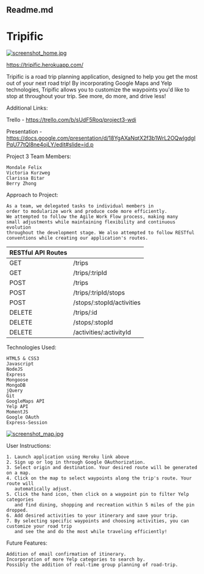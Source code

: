 ## Readme.md 

# Tripific

[![screenshot_home.jpg](https://s4.postimg.org/lk53wu31p/screenshot_home.jpg)](https://postimg.org/image/4wdluc8a1/)

https://tripific.herokuapp.com/

Tripific is a road trip planning application, designed to help you get the most 
out of your next road trip! By incorporating Google Maps and Yelp 
technologies, Tripific allows you to customize the waypoints you'd 
like to stop at throughout your trip. See more, do more, and drive less!

Additional Links:

Trello - https://trello.com/b/sUdF5Roq/project3-wdi

Presentation - https://docs.google.com/presentation/d/18YgAXaNqtX2f3b1WrL2OQwlgdgIPqU77tQl8ne4ojLY/edit#slide=id.p

Project 3 Team Members: 

    Mondale Felix
    Victoria Kurzweg
    Clarissa Bitar
    Berry Zhong

Approach to Project:
    
    As a team, we delegated tasks to individual members in 
    order to modularize work and produce code more efficiently.
    We attempted to follow the Agile Work Flow process, making many 
    small adjustments while maintaining flexibility and continuous evolution 
    throughout the development stage. We also attempted to follow RESTful 
    conventions while creating our application's routes.


| RESTful API Routes   | |
| --------|-----------| 
| GET   | /trips    |
| GET    | /trips/:tripId |
| POST   | /trips
| POST   | /trips/:tripId/stops  |
| POST   | /stops/:stopId/activities |
| DELETE | /trips/:id  |
| DELETE | /stops/:stopId  |
| DELETE | /activities/:activityId |


Technologies Used: 

    HTML5 & CSS3
    Javascript
    NodeJS
    Express
    Mongoose
    MongoDB
    jQuery
    Git
    GoogleMaps API
    Yelp API
    MomentJS
    Google OAuth
    Express-Session

[![screenshot_map.jpg](https://s13.postimg.org/ltfy83x2f/screenshot_map.jpg)](https://postimg.org/image/zacwqz7dv/)

User Instructions:

    1. Launch application using Heroku link above
    2. Sign up or log in through Google OAuthorization.
    3. Select origin and destination. Your desired route will be generated on a map.
    4. Click on the map to select waypoints along the trip's route. Your route will 
       automatically adjust.
    5. Click the hand icon, then click on a waypoint pin to filter Yelp categories 
       and find dining, shopping and recreation within 5 miles of the pin dropped.
    6. Add desired activities to your itinerary and save your trip.
    7. By selecting specific waypoints and choosing activities, you can customize your road trip
       and see the and do the most while traveling efficiently!     

Future Features:

    Addition of email confirmation of itinerary.
    Incorporation of more Yelp categories to search by.
    Possibly the addition of real-time group planning of road-trip.









